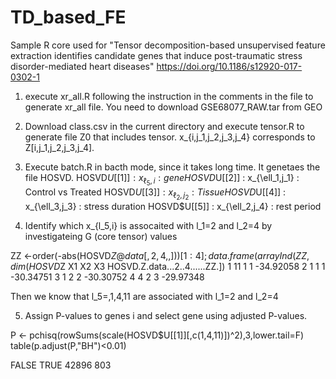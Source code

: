 # TD_based_FE
Sample R core used for "Tensor decomposition-based unsupervised feature extraction identifies candidate genes that induce post-traumatic stress disorder-mediated heart diseases" https://doi.org/10.1186/s12920-017-0302-1

1. execute xr_all.R following the instruction in the comments in the file to generate xr_all file.
You need to download GSE68077_RAW.tar from GEO

2. Download class.csv in the current directory and execute tensor.R to generate file Z0 that includes tensor.
x_{i,j_1,j_2,j_3,j_4} corresponds to Z[i,j_1,j_2,j_3,j_4].

3. Execute batch.R in bacth mode, since it takes long time. It genetaes the file HOSVD.
HOSVD$U[[1]] : x_{\ell_5,i} : gene
HOSVD$U[[2]] : x_{\ell_1,j_1} : Control vs Treated
HOSVD$U[[3]] : x_{\ell_2,j_2} : Tissue
HOSVD$U[[4]] : x_{\ell_3,j_3} : stress duration
HOSVD$U[[5]] : x_{\ell_2,j_4} : rest period 

4. Identify which x_{l_5,i} is assocaited with l_1=2 and l_2=4 by investigateing G (core tensor) values

ZZ <-order(-abs(HOSVD$Z@data[,2,4,,]))[1:4];data.frame(arrayInd(ZZ,dim(HOSVD$Z  X1 X2 X3 HOSVD.Z.data...2..4......ZZ.])
1 11  1  1                    -34.92058
2  1  1  1                    -30.34751
3  1  2  2                    -30.30752
4  4  2  3                    -29.97348

Then we know that l_5=,1,4,11 are associated with l_1=2 and l_2=4

5. Assign P-values to genes i and select gene using adjusted P-values.

P <- pchisq(rowSums(scale(HOSVD$U[[1]][,c(1,4,11)])^2),3,lower.tail=F)
table(p.adjust(P,"BH")<0.01)

FALSE  TRUE 
42896   803 
